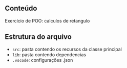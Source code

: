 ## Conteúdo

Exercício de POO: calculos de retangulo

## Estrutura do arquivo

- `src`: pasta contendo os recursos da classe principal
- `lib`: pasta contendo dependencias
- `.vscode`: configurações .json